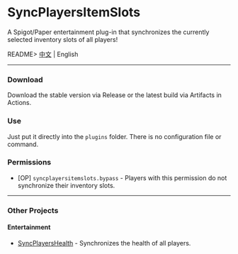 # SyncPlayersItemSlots
A Spigot/Paper entertainment plug-in that synchronizes the currently selected inventory slots of all players!

README> [中文](../README.MD) | English

------------

### Download
Download the stable version via Release or the latest build via Artifacts in Actions.

### Use
Just put it directly into the `plugins` folder. There is no configuration file or command.

### Permissions
- [OP] `syncplayersitemslots.bypass` - Players with this permission do not synchronize their inventory slots.

------------

### Other Projects
#### Entertainment
- [SyncPlayersHealth](https://github.com/JackCraftTeam/SyncPlayersHealth) - Synchronizes the health of all players.
